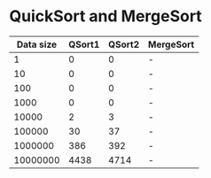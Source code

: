QuickSort and MergeSort
=======================


| Data size | QSort1 | QSort2 | MergeSort |
|-----------|--------|--------|-----------|
| 1         | 0      | 0      | -         |
| 10        | 0      | 0      | -         |
| 100       | 0      | 0      | -         |
| 1000      | 0      | 0      | -         |
| 10000     | 2      | 3      | -         |
| 100000    | 30     | 37     | -         |
| 1000000   | 386    | 392    | -         |
| 10000000  | 4438   | 4714   | -         |